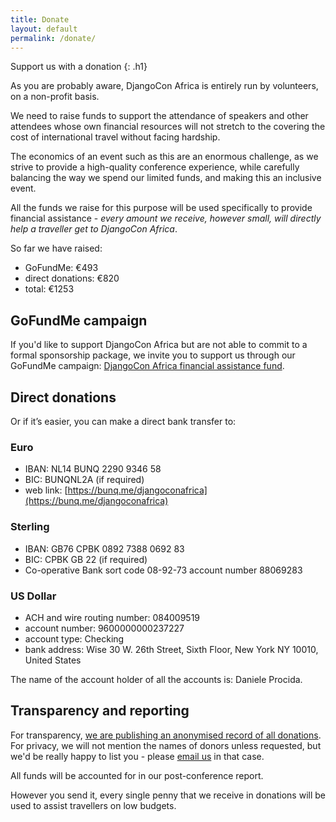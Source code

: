 ```yaml
---
title: Donate
layout: default
permalink: /donate/
---
```


Support us with a donation
{: .h1}

As you are probably aware, DjangoCon Africa is entirely run by volunteers, on a non-profit basis.

We need to raise funds to support the attendance of speakers and other attendees whose own financial resources will not stretch to the covering the cost of international travel without facing hardship.

The economics of an event such as this are an enormous challenge, as we strive to provide a high-quality conference experience, while carefully balancing the way we spend our limited funds, and making this an inclusive event.

All the funds we raise for this purpose will be used specifically to provide financial assistance - *every amount we receive, however small, will directly help a traveller get to DjangoCon Africa*.

So far we have raised:

* GoFundMe: €493
* direct donations: €820
* total: €1253


## GoFundMe campaign

If you'd like to support DjangoCon Africa but are not able to commit to a formal sponsorship package, we invite you to support us through our GoFundMe campaign: [DjangoCon Africa financial assistance fund](https://www.gofundme.com/manage/djangocon-africa-financial-assistance-fund).


## Direct donations

Or if it’s easier, you can make a direct bank transfer to:

### Euro

* IBAN: NL14 BUNQ 2290 9346 58
* BIC: BUNQNL2A (if required)
* web link: [https://bunq.me/djangoconafrica](https://bunq.me/djangoconafrica)

### Sterling

* IBAN: GB76 CPBK 0892 7388 0692 83
* BIC: CPBK GB 22 (if required)
* Co-operative Bank sort code 08-92-73 account number 88069283

### US Dollar

* ACH and wire routing number: 084009519
* account number: 9600000000237227
* account type: Checking
* bank address: Wise 30 W. 26th Street, Sixth Floor, New York NY 10010, United States

The name of the account holder of all the accounts is: Daniele Procida.

## Transparency and reporting

For transparency, [we are publishing an anonymised record of all donations](https://docs.google.com/spreadsheets/d/e/2PACX-1vTD4KzlqbbzGBbooGgkL0mBJUtU8fyDhPOZQEv33vyid0yRnR4PF1CEjbRE_RozpIoKZcbKrzLLPo4t/pubhtml). For privacy, we will not mention the names of donors unless requested, but we'd be really happy to list you - please [email us](mailto:hello@djangocon.africa) in that case.

All funds will be accounted for in our post-conference report.

However you send it, every single penny that we receive in donations will be used to assist travellers on low budgets.

